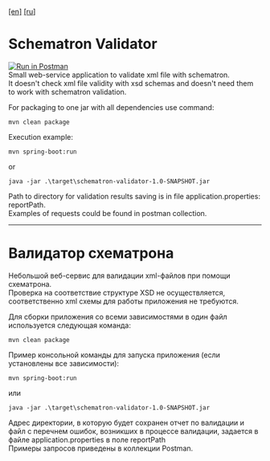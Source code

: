 [[en]](#schematron-validator) [[ru]](#валидатор-схематрона)
# Schematron Validator
[![Run in Postman](https://run.pstmn.io/button.svg)](https://god.gw.postman.com/run-collection/23609182-cada9b5b-1bd8-428b-8cbc-f6e263cb4228?action=collection%2Ffork&source=rip_markdown&collection-url=entityId%3D23609182-cada9b5b-1bd8-428b-8cbc-f6e263cb4228%26entityType%3Dcollection%26workspaceId%3D9d5a770d-f0b9-433a-877c-a8e36d7f46af) <br>
Small web-service application to validate xml file with schematron. <br>
It doesn't check xml file validity with xsd schemas and doesn't need them to work with schematron validation. <br>

For packaging to one jar with all dependencies use command:
``` 
mvn clean package
```

Execution example:
```
mvn spring-boot:run
```
or
```
java -jar .\target\schematron-validator-1.0-SNAPSHOT.jar
```
Path to directory for validation results saving is in file application.properties: reportPath. <br>
Examples of requests could be found in postman collection.

---

# Валидатор схематрона
Небольшой веб-сервис для валидации xml-файлов при помощи схематрона. <br>
Проверка на соответствие структуре XSD не осуществляется, соответственно xml схемы для работы приложения не требуются.  <br>

Для сборки приложения со всеми зависимостями в один файл используется следующая команда:
``` 
mvn clean package
```

Пример консольной команды для запуска приложения (если установлены все зависимости):
```
mvn spring-boot:run
```
или
```
java -jar .\target\schematron-validator-1.0-SNAPSHOT.jar
```

Адрес директории, в которую будет сохранен отчет по валидации
и файл с перечнем ошибок, возникших в процессе валидации, 
задается в файле application.properties в поле reportPath <br>
Примеры запросов приведены в коллекции Postman.
